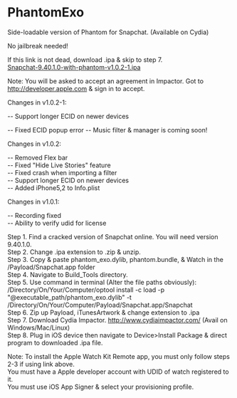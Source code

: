 # PhantomExo
Side-loadable version of Phantom for Snapchat. (Available on Cydia)

No jailbreak needed! <br />

If this link is not dead, download .ipa & skip to step 7. <br />
<a href="http://www14.zippyshare.com/v/ngCWHvz8/file.html" target="_blank" class="zippyshare_link">Snapchat-9.40.1.0-with-phantom-v1.0.2-1.ipa</a>



Note: You will be asked to accept an agreement in Impactor. Got to http://developer.apple.com & sign in to accept. <br/>

Changes in v1.0.2-1: <br/>

-- Support longer ECID on newer devices <br/>

-- Fixed ECID popup error
-- Music filter & manager is coming soon!<br/>

Changes in v1.0.2: <br/>

-- Removed Flex bar <br/>
-- Fixed "Hide Live Stories" feature<br/>
-- Fixed crash when importing a filter <br/>
-- Support longer ECID on newer devices <br/>
-- Added iPhone5,2 to Info.plist <br/>


Changes in v1.0.1: <br/>

-- Recording fixed <br/>
-- Ability to verify udid for license <br/>

Step 1. Find a cracked version of Snapchat online. You will need version 9.40.1.0. <br />
Step 2. Change .ipa extension to .zip & unzip. <br />
Step 3. Copy & paste phantom_exo.dylib, phantom.bundle, & Watch in the /Payload/Snapchat.app folder <br />
Step 4. Navigate to Build_Tools directory. <br />
Step 5. Use command in terminal (Alter the file paths obviously): <br />
/Directory/On/Your/Computer/optool install -c load -p "@executable_path/phantom_exo.dylib" -t /Directory/On/Your/Computer/Payload/Snapchat.app/Snapchat <br />
Step 6. Zip up Payload, iTunesArtwork & change extension to .ipa <br />
Step 7. Download Cydia Impactor. http://www.cydiaimpactor.com/ (Avail on Windows/Mac/Linux)<br />
Step 8. Plug in iOS device then navigate to Device>Install Package & direct program to downloaded .ipa file. <br />

Note: To install the Apple Watch Kit Remote app, you must only follow steps 2-3 if using link above. <br />
You must have a Apple developer account with UDID of watch registered to it. <br />
You must use iOS App Signer & select your provisioning profile. <br />


